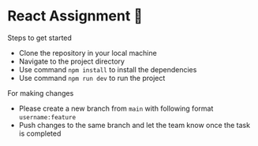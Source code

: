 # React Assignment 💯

Steps to get started

- Clone the repository in your local machine
- Navigate to the project directory
- Use command `npm install` to install the dependencies
- Use command `npm run dev` to run the project

For making changes

- Please create a new branch from `main` with following format `username:feature`
- Push changes to the same branch and let the team know once the task is completed
